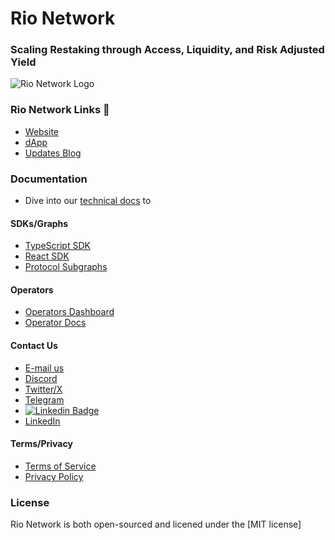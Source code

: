# Rio Network

### Scaling Restaking through Access, Liquidity, and Risk Adjusted Yield

![Rio Network Logo](rio-network-logo-small.png)

### Rio Network Links 🔗
- [Website](https://www.rio.network)
- [dApp](https://app.rio.network)
- [Updates Blog](https://updates.rio.network/)

### Documentation
- Dive into our [technical docs](https://docs.rio.network/) to 

#### SDKs/Graphs
- [TypeScript SDK](https://docs.rio.network/contracts-and-tooling/tooling/typescript-sdk)
- [React SDK](https://docs.rio.network/contracts-and-tooling/tooling/react-sdk)
- [Protocol Subgraphs](https://docs.rio.network/contracts-and-tooling/tooling/protocol-subgraphs)

#### Operators
- [Operators Dashboard](https://operators.rio.network/)
- [Operator Docs](https://docs-operators.rio.network/)

#### Contact Us
- [E-mail us](hi@rio.network)
- [Discord](https://discord.gg/rio-network)
- [Twitter/X](https://twitter.com/RioRestaking)
- [Telegram](https://t.me/rionetworkupdates)
- [![Linkedin Badge](https://img.shields.io/badge/-rio-network-blue?style=flat-square&logo=Linkedin&logoColor=white&link=https://www.linkedin.com/in/rio-network/)](https://www.linkedin.com/in/rio-network/)
- [LinkedIn](https://www.linkedin.com/company/rio-network/)

#### Terms/Privacy
- [Terms of Service](https://docs.rio.network/privacy/terms-of-service)
- [Privacy Policy](https://docs.rio.network/privacy/privacy-policy)

### License
Rio Network is both open-sourced and licened under the [MIT license]<LICENSE>
